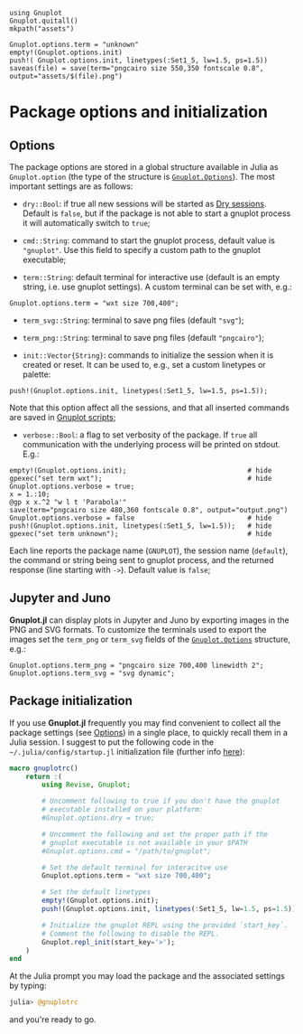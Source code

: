 ```@setup abc
using Gnuplot
Gnuplot.quitall()
mkpath("assets")

Gnuplot.options.term = "unknown"
empty!(Gnuplot.options.init)
push!( Gnuplot.options.init, linetypes(:Set1_5, lw=1.5, ps=1.5))
saveas(file) = save(term="pngcairo size 550,350 fontscale 0.8", output="assets/$(file).png")
```

# Package options and initialization

## Options
The package options are stored in a global structure available in Julia as `Gnuplot.option` (the type of the structure is [`Gnuplot.Options`](@ref)).  The most important settings are as follows:

- `dry::Bool`: if true all new sessions will be started as [Dry sessions](@ref).  Default is `false`, but if the package is not able to start a gnuplot process it will automatically switch to `true`;

- `cmd::String`: command to start the gnuplot process, default value is `"gnuplot"`.  Use this field to specify a custom path to the gnuplot executable;

- `term::String`: default terminal for interactive use (default is an empty string, i.e. use gnuplot settings).  A custom terminal can be set with, e.g.:
```@repl abc
Gnuplot.options.term = "wxt size 700,400";
```

- `term_svg::String`: terminal to save png files (default `"svg"`);

- `term_png::String`: terminal to save png files (default `"pngcairo"`);

- `init::Vector{String}`: commands to initialize the session when it is created or reset.  It can be used to, e.g., set a custom linetypes or palette:
```@repl abc
push!(Gnuplot.options.init, linetypes(:Set1_5, lw=1.5, ps=1.5));
```
Note that this option affect all the sessions, and that all inserted commands are saved in [Gnuplot scripts](@ref);

- `verbose::Bool`: a flag to set verbosity of the package.  If `true` all communication with the underlying process will be printed on stdout. E.g.:
```@repl abc
empty!(Gnuplot.options.init);                              # hide
gpexec("set term wxt");                                    # hide
Gnuplot.options.verbose = true;
x = 1.:10;
@gp x x.^2 "w l t 'Parabola'"
save(term="pngcairo size 480,360 fontscale 0.8", output="output.png")
Gnuplot.options.verbose = false                            # hide
push!(Gnuplot.options.init, linetypes(:Set1_5, lw=1.5));   # hide
gpexec("set term unknown");                                # hide
```
Each line reports the package name (`GNUPLOT`), the session name (`default`), the command or string being sent to gnuplot process, and the returned response (line starting with `->`).  Default value is `false`;


## Jupyter and Juno

**Gnuplot.jl** can display plots in Jupyter and Juno by exporting images in the PNG and SVG formats.  To customize the terminals used to export the images set the `term_png` or `term_svg` fields of the [`Gnuplot.Options`](@ref) structure, e.g.:
```@repl abc
Gnuplot.options.term_png = "pngcairo size 700,400 linewidth 2";
Gnuplot.options.term_svg = "svg dynamic";
```


## Package initialization

If you use **Gnuplot.jl** frequently you may find convenient to collect all the package settings (see [Options](@ref)) in a single place, to quickly recall them in a Julia session.  I suggest to put the following code in the `~/.julia/config/startup.jl` initialization file (further info [here](https://docs.julialang.org/en/v1/stdlib/REPL/)):
```julia
macro gnuplotrc()
    return :(
        using Revise, Gnuplot;

        # Uncomment following to true if you don't have the gnuplot
        # executable installed on your platform:
        #Gnuplot.options.dry = true;

        # Uncomment the following and set the proper path if the
        # gnuplot executable is not available in your $PATH
        #Gnuplot.options.cmd = "/path/to/gnuplot";

        # Set the default terminal for interacitve use
        Gnuplot.options.term = "wxt size 700,400";

        # Set the default linetypes
        empty!(Gnuplot.options.init);
        push!(Gnuplot.options.init, linetypes(:Set1_5, lw=1.5, ps=1.5));

        # Initialize the gnuplot REPL using the provided `start_key`.
        # Comment the following to disable the REPL.
        Gnuplot.repl_init(start_key='>');
    )
end
```
At the Julia prompt you may load the package and the associated settings by typing:
```julia
julia> @gnuplotrc
```
and you're ready to go.
